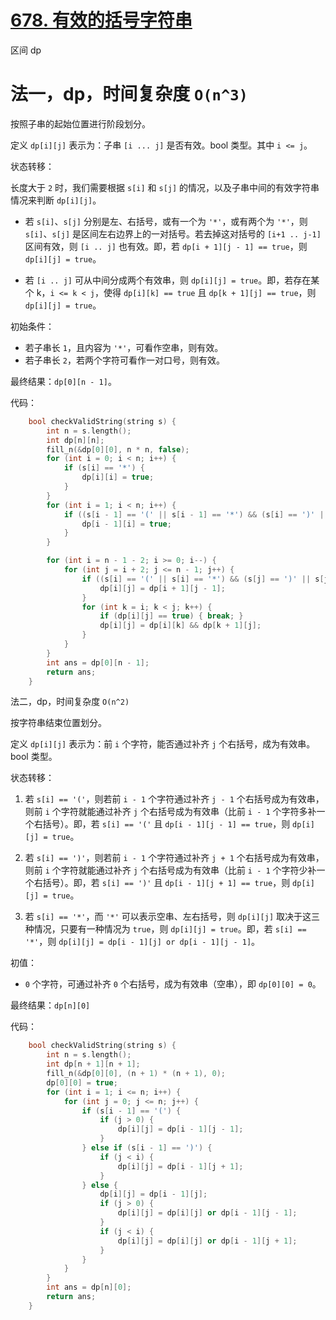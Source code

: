 # [678. 有效的括号字符串](https://leetcode.cn/problems/valid-parenthesis-string/)

区间 dp

# 法一，dp，时间复杂度 `O(n^3)`

按照子串的起始位置进行阶段划分。

定义 `dp[i][j]` 表示为：子串 `[i ... j]` 是否有效。bool 类型。其中 `i <= j`。

状态转移：

长度大于 `2` 时，我们需要根据 `s[i]` 和 `s[j]` 的情况，以及子串中间的有效字符串情况来判断 `dp[i][j]`。

- 若 `s[i]`、`s[j]` 分别是左、右括号，或有一个为 `'*'`，或有两个为 `'*'`，则 `s[i]`、`s[j]` 是区间左右边界上的一对括号。若去掉这对括号的 `[i+1 .. j-1]` 区间有效，则 `[i .. j]` 也有效。即，若 `dp[i + 1][j - 1] == true`，则 `dp[i][j] = true`。

- 若 `[i .. j]` 可从中间分成两个有效串，则 `dp[i][j] = true`。即，若存在某个 k，`i <= k < j`，使得 `dp[i][k] == true` 且 `dp[k + 1][j] == true`，则 `dp[i][j] = true`。

初始条件：
- 若子串长 `1`，且内容为 `'*'`，可看作空串，则有效。
- 若子串长 `2`，若两个字符可看作一对口号，则有效。

最终结果：`dp[0][n - 1]`。

代码：

```cpp
    bool checkValidString(string s) {
        int n = s.length();
        int dp[n][n];
        fill_n(&dp[0][0], n * n, false);
        for (int i = 0; i < n; i++) {
            if (s[i] == '*') {
                dp[i][i] = true;
            }
        }
        for (int i = 1; i < n; i++) {
            if ((s[i - 1] == '(' || s[i - 1] == '*') && (s[i] == ')' || s[i] == '*')) {
                dp[i - 1][i] = true;
            }
        }

        for (int i = n - 1 - 2; i >= 0; i--) {
            for (int j = i + 2; j <= n - 1; j++) {
                if ((s[i] == '(' || s[i] == '*') && (s[j] == ')' || s[j] == '*')) {
                    dp[i][j] = dp[i + 1][j - 1];
                }
                for (int k = i; k < j; k++) {
                    if (dp[i][j] == true) { break; }
                    dp[i][j] = dp[i][k] && dp[k + 1][j];
                }
            }
        }
        int ans = dp[0][n - 1];
        return ans;
    }
```

法二，dp，时间复杂度 `O(n^2)`

按字符串结束位置划分。

定义 `dp[i][j]` 表示为：前 `i` 个字符，能否通过补齐 `j` 个右括号，成为有效串。bool 类型。

状态转移：

1. 若 `s[i] == '('`，则若前 `i - 1` 个字符通过补齐 `j - 1` 个右括号成为有效串，则前 `i` 个字符就能通过补齐 `j` 个右括号成为有效串（比前 `i - 1` 个字符多补一个右括号）。即，若 `s[i] == '('` 且 `dp[i - 1][j - 1] == true`，则 `dp[i][j] = true`。

2. 若 `s[i] == ')'`，则若前 `i - 1` 个字符通过补齐 `j + 1` 个右括号成为有效串，则前 `i` 个字符就能通过补齐 `j` 个右括号成为有效串（比前 `i - 1` 个字符少补一个右括号）。即，若 `s[i] == ')'` 且 `dp[i - 1][j + 1] == true`，则 `dp[i][j] = true`。

3. 若 `s[i] == '*'`，而 `'*'` 可以表示空串、左右括号，则 `dp[i][j]` 取决于这三种情况，只要有一种情况为 `true`，则 `dp[i][j] = true`。即，若 `s[i] == '*'`，则 `dp[i][j] = dp[i - 1][j] or dp[i - 1][j - 1]`。

初值：

- `0` 个字符，可通过补齐 `0` 个右括号，成为有效串（空串），即 `dp[0][0] = 0`。

最终结果：`dp[n][0]`

代码：

```cpp
    bool checkValidString(string s) {
        int n = s.length();
        int dp[n + 1][n + 1];
        fill_n(&dp[0][0], (n + 1) * (n + 1), 0);
        dp[0][0] = true;
        for (int i = 1; i <= n; i++) {
            for (int j = 0; j <= n; j++) {
                if (s[i - 1] == '(') {
                    if (j > 0) {
                        dp[i][j] = dp[i - 1][j - 1];
                    }
                } else if (s[i - 1] == ')') {
                    if (j < i) {
                        dp[i][j] = dp[i - 1][j + 1];
                    }
                } else {
                    dp[i][j] = dp[i - 1][j];
                    if (j > 0) {
                        dp[i][j] = dp[i][j] or dp[i - 1][j - 1];
                    }
                    if (j < i) {
                        dp[i][j] = dp[i][j] or dp[i - 1][j + 1];
                    }
                }
            }
        }
        int ans = dp[n][0];
        return ans;
    }
```

